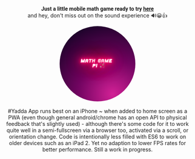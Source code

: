 <span align="center" style=text-align:center;border-radius:50%>
  
  <b style=text-align:center;font-family:Roboto>Just a little mobile math game ready to try <a target="_blank" href='https://essingen123.github.io/mg'>here</a></b><br /> and hey, don't miss out on the sound experience 🔊😀👍 
  

  <a target='_blank' href='https://essingen123.github.io/mg'><img border=0 src="https://github.com/essingen123/mg/blob/main/docs/manifest-icon-512.maskable.png?raw=true" height="auto" width="200" style=border-radius:50%>
  </a>
</span>

#Yadda
App runs best on an iPhone ~ when added to home screen as a PWA (even though general android/chrome has an open API to physical feedback that's slightly used) - although there's some code for it to work quite well in a semi-fullscreen via a browser too, activated via a scroll, or orientation change. Code is intentionally less filled with ES6 to work on older devices such as an iPad 2. Yet no adaption to lower FPS rates for better performance. Still a work in progress. 
  
